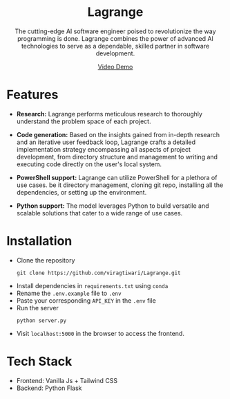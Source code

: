 <div align="center">

# Lagrange
The cutting-edge AI software engineer poised to revolutionize the way programming is done. Lagrange combines the power of advanced AI technologies to serve as a dependable, skilled partner in software development.

[Video Demo](https://www.youtube.com/watch?v=jg7n5UNXLJQ)

</div>

# Features

- **Research:** Lagrange performs meticulous research to thoroughly understand the problem space of each project. 

- **Code generation:** Based on the insights gained from in-depth research and an iterative user feedback loop, Lagrange crafts a detailed implementation strategy encompassing all aspects of project development, from directory structure and management to writing and executing code directly on the user's local system.

- **PowerShell support:** Lagrange can utilize PowerShell for a plethora of use cases. be it directory management, cloning git repo, installing all the dependencies, or setting up the environment.

- **Python support:** The model leverages Python to build versatile and scalable solutions that cater to a wide range of use cases.

# Installation

- Clone the repository
  ```
  git clone https://github.com/viragtiwari/Lagrange.git
  ```
- Install dependencies in `requirements.txt` using `conda`
- Rename the `.env.example` file to `.env`
- Paste your corresponding `API_KEY` in the `.env` file
- Run the server
  ```
  python server.py
  ```
- Visit `localhost:5000` in the browser to access the frontend.

# Tech Stack
- Frontend: Vanilla Js + Tailwind CSS
- Backend: Python Flask
  





